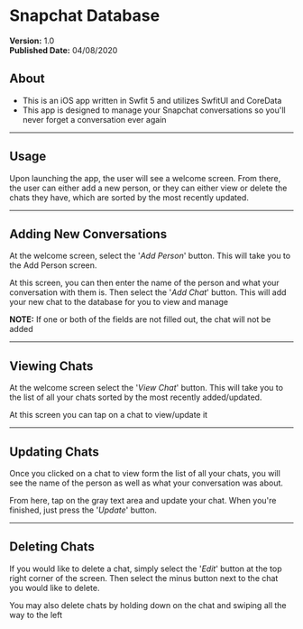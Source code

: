 # Snapchat Database
**Version:** 1.0 <br />
**Published Date:** 04/08/2020

About
---------
- This is an iOS app written in Swfit 5 and utilizes SwfitUI and CoreData
- This app is designed to manage your Snapchat conversations so you'll never
forget a conversation ever again
-------

Usage
--------
Upon launching the app, the user will see a welcome screen. From there,
the user can either add a new person, or they can either view or delete the chats they
have, which are sorted by the most recently updated.

-----
Adding New Conversations
-----
At the welcome screen, select the '*Add Person*' button. This will take you to the Add Person screen.

At this screen, you can then enter the name of the person and what your conversation with them is.
Then select the '*Add Chat*' button. This will add your new chat to the database for you to view and 
manage

**NOTE:** If one or both of the fields are not filled out, the chat will not be added

----------

Viewing Chats
------
At the welcome screen select the '*View Chat*' button. This will take you to the list of all your
chats sorted by the most recently added/updated.

At this screen you can tap on a chat to view/update it

-------
Updating Chats
-----
Once you clicked on a chat to view form the list of all your chats, you will see the name of the 
person as well as what your conversation was about. 

From here, tap on the gray text area and update your chat. When you're finished, just press the 
'*Update*' button.

-----
Deleting Chats
-----
If you would like to delete a chat, simply select the '*Edit*' button at the top right corner of the
screen. Then select the minus button next to the chat you would like to delete.

You may also delete chats by holding down on the chat and swiping all the way to the left